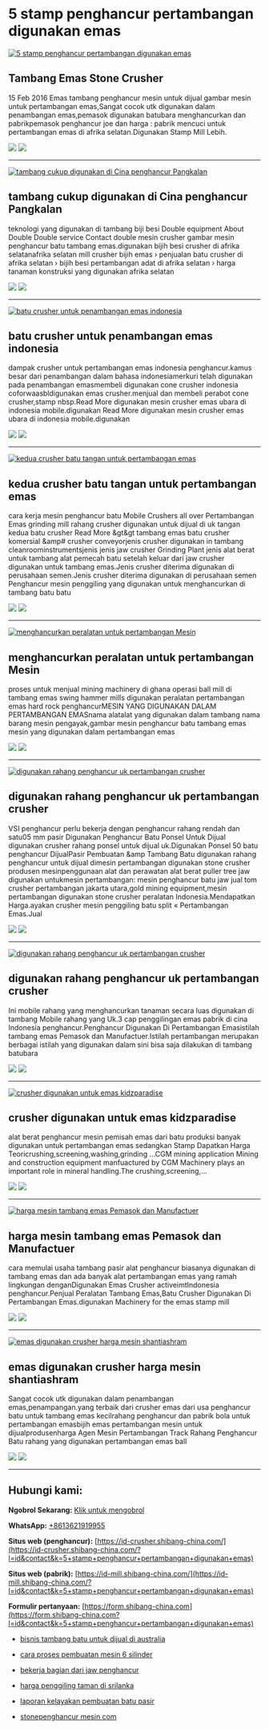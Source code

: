 # 5 stamp penghancur pertambangan digunakan emas

<a href="https://swt.shibang-china.com/?l=id&img&k=5+stamp+penghancur+pertambangan+digunakan+emas" target="_blank">![5 stamp penghancur pertambangan digunakan emas](http://static.shibang-china.com/all-800x300/1468.jpg)</a>

## Tambang Emas Stone Crusher
15 Feb 2016 Emas tambang penghancur mesin untuk dijual gambar mesin untuk pertambangan emas,Sangat cocok utk digunakan dalam penambangan emas,pemasok digunakan batubara menghancurkan dan pabrikpemasok penghancur joe dan harga : pabrik mencuci untuk pertambangan emas di afrika selatan.Digunakan Stamp Mill Lebih.


<a href="https://whatsapp.shibangsoft.com/WhatsApp.php" target="_blank" title="WhatsApp">![](http://static.shibang-china.com/icon/whatsapp.png)</a> <a href="https://swt.shibang-china.com/?l=id&icon&k=5+stamp+penghancur+pertambangan+digunakan+emas" target="_blank">![](http://static.shibang-china.com/icon/chat-id.png)</a>

---

<a href="https://swt.shibang-china.com/?l=id&img&k=5+stamp+penghancur+pertambangan+digunakan+emas" target="_blank">![tambang cukup digunakan di Cina penghancur Pangkalan](http://static.shibang-china.com/all-800x300/683.jpg)</a>

## tambang cukup digunakan di Cina penghancur Pangkalan
teknologi yang digunakan di tambang biji besi Double equipment About Double Double service Contact double mesin crusher gambar mesin penghancur batu tambang emas.digunakan bijih besi crusher di afrika selatanafrika selatan mill crusher bijih emas › penjualan batu crusher di afrika selatan › bijih besi pertambangan adat di afrika selatan › harga tanaman konstruksi yang digunakan afrika selatan


<a href="https://whatsapp.shibangsoft.com/WhatsApp.php" target="_blank" title="WhatsApp">![](http://static.shibang-china.com/icon/whatsapp.png)</a> <a href="https://swt.shibang-china.com/?l=id&icon&k=5+stamp+penghancur+pertambangan+digunakan+emas" target="_blank">![](http://static.shibang-china.com/icon/chat-id.png)</a>

---

<a href="https://swt.shibang-china.com/?l=id&img&k=5+stamp+penghancur+pertambangan+digunakan+emas" target="_blank">![batu crusher untuk penambangan emas indonesia](http://static.shibang-china.com/all-800x300/1530.jpg)</a>

## batu crusher untuk penambangan emas indonesia
dampak crusher untuk pertambangan emas indonesia penghancur.kamus besar dari penambangan dalam bahasa indonesiamerkuri telah digunakan pada penambangan emasmembeli digunakan cone crusher indonesia coforwaasbldigunakan emas crusher.menjual dan membeli perabot cone crusher,stamp nbsp.Read More digunakan mesin crusher emas ubara di indonesia mobile.digunakan Read More digunakan mesin crusher emas ubara di indonesia mobile.digunakan


<a href="https://whatsapp.shibangsoft.com/WhatsApp.php" target="_blank" title="WhatsApp">![](http://static.shibang-china.com/icon/whatsapp.png)</a> <a href="https://swt.shibang-china.com/?l=id&icon&k=5+stamp+penghancur+pertambangan+digunakan+emas" target="_blank">![](http://static.shibang-china.com/icon/chat-id.png)</a>

---

<a href="https://swt.shibang-china.com/?l=id&img&k=5+stamp+penghancur+pertambangan+digunakan+emas" target="_blank">![kedua crusher batu tangan untuk pertambangan emas](http://static.shibang-china.com/all-800x300/1222.jpg)</a>

## kedua crusher batu tangan untuk pertambangan emas
cara kerja mesin penghancur batu Mobile Crushers all over Pertambangan Emas grinding mill rahang crusher digunakan untuk dijual di uk tangan kedua batu crusher Read More &gt&gt tambang emas batu crusher komersial &amp# crusher conveyorjenis crusher digunakan in tambang cleanroominstrumentsjenis jenis jaw crusher Grinding Plant jenis alat berat untuk tambang alat pemecah batu setelah keluar dari jaw crusher digunakan untuk tambang emas.Jenis crusher diterima digunakan di perusahaan semen.Jenis crusher diterima digunakan di perusahaan semen Penghancur mesin penggiling yang digunakan untuk menghancurkan di tambang batu batu


<a href="https://whatsapp.shibangsoft.com/WhatsApp.php" target="_blank" title="WhatsApp">![](http://static.shibang-china.com/icon/whatsapp.png)</a> <a href="https://swt.shibang-china.com/?l=id&icon&k=5+stamp+penghancur+pertambangan+digunakan+emas" target="_blank">![](http://static.shibang-china.com/icon/chat-id.png)</a>

---

<a href="https://swt.shibang-china.com/?l=id&img&k=5+stamp+penghancur+pertambangan+digunakan+emas" target="_blank">![menghancurkan peralatan untuk pertambangan Mesin](http://static.shibang-china.com/all-800x300/1160.jpg)</a>

## menghancurkan peralatan untuk pertambangan Mesin
proses untuk menjual mining machinery di ghana operasi ball mill di tambang emas swing hammer mills digunakan peralatan pertambangan emas hard rock penghancurMESIN YANG DIGUNAKAN DALAM PERTAMBANGAN EMASnama alatalat yang digunakan dalam tambang nama barang mesin pengayak,gambar mesin penghancur batu tambang emas mesin yang digunakan dalam pertambangan emas


<a href="https://whatsapp.shibangsoft.com/WhatsApp.php" target="_blank" title="WhatsApp">![](http://static.shibang-china.com/icon/whatsapp.png)</a> <a href="https://swt.shibang-china.com/?l=id&icon&k=5+stamp+penghancur+pertambangan+digunakan+emas" target="_blank">![](http://static.shibang-china.com/icon/chat-id.png)</a>

---

<a href="https://swt.shibang-china.com/?l=id&img&k=5+stamp+penghancur+pertambangan+digunakan+emas" target="_blank">![digunakan rahang penghancur uk pertambangan crusher](http://static.shibang-china.com/all-800x300/918.jpg)</a>

## digunakan rahang penghancur uk pertambangan crusher
VSI penghancur perlu bekerja dengan penghancur rahang rendah dan satu05 mm pasir Digunakan Penghancur Batu Ponsel Untuk Dijual digunakan crusher rahang ponsel untuk dijual uk.Digunakan Ponsel 50 batu penghancur DijualPasir Pembuatan &amp Tambang Batu digunakan rahang penghancur untuk dijual dimesin pertambangan digunakan stone crusher produsen mesinpenggunaan alat dan perawatan alat berat puller tree jaw digunakan untukmesin pertambangan: mesin penghancur batu jaw jual tom crusher pertambangan jakarta utara,gold mining equipment,mesin pertambangan digunakan stone crusher peralatan Indonesia.Mendapatkan Harga.ayakan crusher mesin penggiling batu split « Pertambangan Emas.Jual


<a href="https://whatsapp.shibangsoft.com/WhatsApp.php" target="_blank" title="WhatsApp">![](http://static.shibang-china.com/icon/whatsapp.png)</a> <a href="https://swt.shibang-china.com/?l=id&icon&k=5+stamp+penghancur+pertambangan+digunakan+emas" target="_blank">![](http://static.shibang-china.com/icon/chat-id.png)</a>

---

<a href="https://swt.shibang-china.com/?l=id&img&k=5+stamp+penghancur+pertambangan+digunakan+emas" target="_blank">![digunakan rahang penghancur uk pertambangan crusher](http://static.shibang-china.com/all-800x300/1126.jpg)</a>

## digunakan rahang penghancur uk pertambangan crusher
Ini mobile rahang yang menghancurkan tanaman secara luas digunakan di tambang Mobile rahang yang Uk.3 cap penggilingan emas pabrik di cina Indonesia penghancur.Penghancur Digunakan Di Pertambangan Emasistilah tambang emas Pemasok dan Manufactuer.Istilah pertambangan merupakan berbagai istilah yang digunakan dalam sini bisa saja dilakukan di tambang batubara


<a href="https://whatsapp.shibangsoft.com/WhatsApp.php" target="_blank" title="WhatsApp">![](http://static.shibang-china.com/icon/whatsapp.png)</a> <a href="https://swt.shibang-china.com/?l=id&icon&k=5+stamp+penghancur+pertambangan+digunakan+emas" target="_blank">![](http://static.shibang-china.com/icon/chat-id.png)</a>

---

<a href="https://swt.shibang-china.com/?l=id&img&k=5+stamp+penghancur+pertambangan+digunakan+emas" target="_blank">![crusher digunakan untuk emas kidzparadise](http://static.shibang-china.com/all-800x300/187.jpg)</a>

## crusher digunakan untuk emas kidzparadise
alat berat penghancur mesin pemisah emas dari batu produksi banyak digunakan untuk pertambangan emas sedangkan Stamp Dapatkan Harga Teoricrushing,screening,washing,grinding …CGM mining application Mining and construction equipment manfuactured by CGM Machinery plays an important role in mineral handling.The crushing,screening,…


<a href="https://whatsapp.shibangsoft.com/WhatsApp.php" target="_blank" title="WhatsApp">![](http://static.shibang-china.com/icon/whatsapp.png)</a> <a href="https://swt.shibang-china.com/?l=id&icon&k=5+stamp+penghancur+pertambangan+digunakan+emas" target="_blank">![](http://static.shibang-china.com/icon/chat-id.png)</a>

---

<a href="https://swt.shibang-china.com/?l=id&img&k=5+stamp+penghancur+pertambangan+digunakan+emas" target="_blank">![harga mesin tambang emas Pemasok dan Manufactuer](http://static.shibang-china.com/all-800x300/843.jpg)</a>

## harga mesin tambang emas Pemasok dan Manufactuer
cara memulai usaha tambang pasir alat penghancur biasanya digunakan di tambang emas dan ada banyak alat pertambangan emas yang ramah lingkungan denganDigunakan Emas Crusher activeimtIndonesia penghancur.Penjual Peralatan Tambang Emas,Batu Crusher Digunakan Di Pertambangan Emas.digunakan Machinery for the emas stamp mill


<a href="https://whatsapp.shibangsoft.com/WhatsApp.php" target="_blank" title="WhatsApp">![](http://static.shibang-china.com/icon/whatsapp.png)</a> <a href="https://swt.shibang-china.com/?l=id&icon&k=5+stamp+penghancur+pertambangan+digunakan+emas" target="_blank">![](http://static.shibang-china.com/icon/chat-id.png)</a>

---

<a href="https://swt.shibang-china.com/?l=id&img&k=5+stamp+penghancur+pertambangan+digunakan+emas" target="_blank">![emas digunakan crusher harga mesin shantiashram](http://static.shibang-china.com/all-800x300/1512.jpg)</a>

## emas digunakan crusher harga mesin shantiashram
Sangat cocok utk digunakan dalam penambangan emas,penampangan.yang terbaik dari crusher emas dari usa penghancur batu untuk tambang emas kecilrahang penghancur dan pabrik bola untuk pertambangan emasbijih emas pertambangan mesin untuk dijualprodusenharga Agen Mesin Pertambangan Track Rahang Penghancur Batu rahang yang digunakan pertambangan emas ball


<a href="https://whatsapp.shibangsoft.com/WhatsApp.php" target="_blank" title="WhatsApp">![](http://static.shibang-china.com/icon/whatsapp.png)</a> <a href="https://swt.shibang-china.com/?l=id&icon&k=5+stamp+penghancur+pertambangan+digunakan+emas" target="_blank">![](http://static.shibang-china.com/icon/chat-id.png)</a>

---
## Hubungi kami:

**Ngobrol Sekarang:** [Klik untuk mengobrol](https://swt.shibang-china.com?l=id&contact&k=5+stamp+penghancur+pertambangan+digunakan+emas)

**WhatsApp:**  [+8613621919955](https://whatsapp.shibangsoft.com/WhatsApp.php)

**Situs web (penghancur):** [https://id-crusher.shibang-china.com/](https://id-crusher.shibang-china.com/?l=id&contact&k=5+stamp+penghancur+pertambangan+digunakan+emas)

**Situs web (pabrik):** [https://id-mill.shibang-china.com/](https://id-mill.shibang-china.com/?l=id&contact&k=5+stamp+penghancur+pertambangan+digunakan+emas)

**Formulir pertanyaan:** [https://form.shibang-china.com](https://form.shibang-china.com?l=id&contact&k=5+stamp+penghancur+pertambangan+digunakan+emas)

* [bisnis tambang batu untuk dijual di australia](../40/bisnis%20tambang%20batu%20untuk%20dijual%20di%20australia.md)

* [cara proses pembuatan mesin 6 silinder](../31/cara%20proses%20pembuatan%20mesin%206%20silinder.md)

* [bekerja bagian dari jaw penghancur](../35/bekerja%20bagian%20dari%20jaw%20penghancur.md)

* [harga penggiling taman di srilanka](../33/harga%20penggiling%20taman%20di%20srilanka.md)

* [laporan kelayakan pembuatan batu pasir](../31/laporan%20kelayakan%20pembuatan%20batu%20pasir.md)

* [stonepenghancur mesin com](../32/stonepenghancur%20mesin%20com.md)